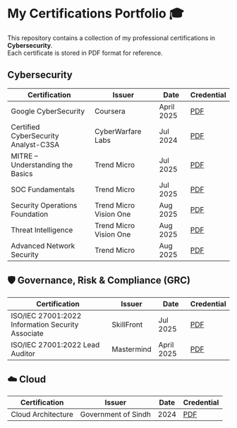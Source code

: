 # My Certifications Portfolio 🎓 

This repository contains a collection of my professional certifications in **Cybersecurity**.  
Each certificate is stored in PDF format for reference.  



## Cybersecurity

| Certification | Issuer | Date | Credential |
|---------------|--------|------|------------| 
| Google CyberSecurity | Coursera | April 2025 | [PDF](./CyberSecurity/Coursera_Google_Cybersecurity.pdf) |
| Certified CyberSecurity Analyst-C3SA  | CyberWarfare Labs| Jul 2024 | [PDF](./CyberSecurity/c3sa.pdf) |
| MITRE – Understanding the Basics | Trend Micro | Jul 2025 | [PDF](./CyberSecurity/mitre_understanding_basics_trendmicro.pdf) |
| SOC Fundamentals | Trend Micro | Jul 2025 | [PDF](./CyberSecurity/soc_fundamentals_trendmicro.pdf) |
| Security Operations Foundation | Trend Micro Vision One | Aug 2025 | [PDF](./CyberSecurity/trendvisionone_security_ops_foundation.pdf) |
| Threat Intelligence | Trend Micro Vision One | Aug 2025 | [PDF](./CyberSecurity/trendvisionone_threat_intelligence.pdf) |
| Advanced Network Security | Trend Micro | Aug 2025 | [PDF](./CyberSecurity/trendmicro_advanced_network_security.pdf) |

## 🛡 Governance, Risk & Compliance (GRC)
| Certification | Issuer | Date | Credential |
|---------------|--------|------|------------|
| ISO/IEC 27001:2022 Information Security Associate | SkillFront | Jul 2025 | [PDF](./GRC/iso_27001_2022_Information_Secuirty_Associate.pdf) |
| ISO/IEC 27001:2022 Lead Auditor | Mastermind | April 2025 | [PDF](./GRC/ISO_IEC_27001_2022_lead_auditor.pdf) |



## ☁️ Cloud
| Certification | Issuer | Date | Credential |
|---------------|--------|------|------------|
| Cloud Architecture | Government of Sindh | 2024 | [PDF](./Cloud/cloud_architecture_sindhgovt.pdf) |
